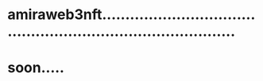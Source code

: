 # amiraweb3nft..................................................................................
# soon.....
